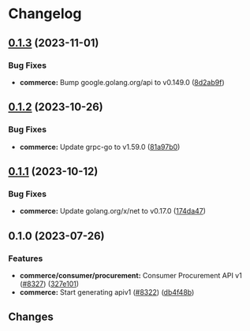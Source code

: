 # Changelog

## [0.1.3](https://github.com/googleapis/google-cloud-go/compare/commerce/v0.1.2...commerce/v0.1.3) (2023-11-01)


### Bug Fixes

* **commerce:** Bump google.golang.org/api to v0.149.0 ([8d2ab9f](https://github.com/googleapis/google-cloud-go/commit/8d2ab9f320a86c1c0fab90513fc05861561d0880))

## [0.1.2](https://github.com/googleapis/google-cloud-go/compare/commerce/v0.1.1...commerce/v0.1.2) (2023-10-26)


### Bug Fixes

* **commerce:** Update grpc-go to v1.59.0 ([81a97b0](https://github.com/googleapis/google-cloud-go/commit/81a97b06cb28b25432e4ece595c55a9857e960b7))

## [0.1.1](https://github.com/googleapis/google-cloud-go/compare/commerce/v0.1.0...commerce/v0.1.1) (2023-10-12)


### Bug Fixes

* **commerce:** Update golang.org/x/net to v0.17.0 ([174da47](https://github.com/googleapis/google-cloud-go/commit/174da47254fefb12921bbfc65b7829a453af6f5d))

## 0.1.0 (2023-07-26)


### Features

* **commerce/consumer/procurement:** Consumer Procurement API v1 ([#8327](https://github.com/googleapis/google-cloud-go/issues/8327)) ([327e101](https://github.com/googleapis/google-cloud-go/commit/327e10188a2e22dd7b7e6c12a8cf66729f65974c))
* **commerce:** Start generating apiv1 ([#8322](https://github.com/googleapis/google-cloud-go/issues/8322)) ([db4f48b](https://github.com/googleapis/google-cloud-go/commit/db4f48bc9d5366f524f1fce82f2fea8094ea8c1e))

## Changes
